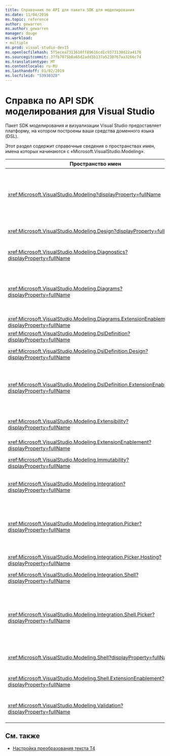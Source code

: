 ```yaml
---
title: Справочник по API для пакета SDK для моделирования
ms.date: 11/04/2016
ms.topic: reference
author: gewarren
ms.author: gewarren
manager: douge
ms.workload:
- multiple
ms.prod: visual-studio-dev15
ms.openlocfilehash: 5f5ecea7313610ff89616cd1c9373130d22a4176
ms.sourcegitcommit: 37fb7075b0a65d2add3b137a5230767aa3266c74
ms.translationtype: MT
ms.contentlocale: ru-RU
ms.lasthandoff: 01/02/2019
ms.locfileid: "53930328"
---
```

# <a name="api-reference-for-modeling-sdk-for-visual-studio"></a>Справка по API SDK моделирования для Visual Studio

Пакет SDK моделирования и визуализации Visual Studio предоставляет платформу, на котором построены ваши средства доменного языка (DSL).

Этот раздел содержит справочные сведения о пространствах имен, имена которых начинаются с «Microsoft.VisualStudio.Modeling».

|Пространство имен|Content|
|-|-|
|<xref:Microsoft.VisualStudio.Modeling?displayProperty=fullName>|Классы, такие как ModelElement, который является базовым классом для всех доменных классов, определенных вами в DSL.|
|<xref:Microsoft.VisualStudio.Modeling.Design?displayProperty=fullName>|Классы, которые являются частью определения DSL.|
|<xref:Microsoft.VisualStudio.Modeling.Diagnostics?displayProperty=fullName>|Модель средства просмотра Store и производительности средств оценки.|
|<xref:Microsoft.VisualStudio.Modeling.Diagrams?displayProperty=fullName>|Классы, такие как ShapeElement, который является базовым классом для всех фигур, которые определяют в DSL.|
|<xref:Microsoft.VisualStudio.Modeling.Diagrams.ExtensionEnablement?displayProperty=fullName>|Жест "и" Выбор методов.|
|<xref:Microsoft.VisualStudio.Modeling.DslDefinition?displayProperty=fullName>|API конструктора определения DSL.|
|<xref:Microsoft.VisualStudio.Modeling.DslDefinition.Design?displayProperty=fullName>|Внутренние классы конструктора определения DSL.|
|<xref:Microsoft.VisualStudio.Modeling.DslDefinition.ExtensionEnablement?displayProperty=fullName>|Атрибуты, которые дают возможность расширение конструктора доменного языка с помощью команд, жестов и проверки.|
|<xref:Microsoft.VisualStudio.Modeling.Extensibility?displayProperty=fullName>|Методы расширения для ModelElement, которые реализуют расширения DSL.|
|<xref:Microsoft.VisualStudio.Modeling.ExtensionEnablement?displayProperty=fullName>|Атрибуты расширения|
|<xref:Microsoft.VisualStudio.Modeling.Immutability?displayProperty=fullName>|Позволяет сделать части модели только для чтения.|
|<xref:Microsoft.VisualStudio.Modeling.Integration?displayProperty=fullName>|API Modelbus, который поможет вам интегрировать различные модели.|
|<xref:Microsoft.VisualStudio.Modeling.Integration.Picker?displayProperty=fullName>|Диалоговое окно, которое позволяет пользователям переходить к моделям и элементам следует создавать ссылки Modelbus.|
|<xref:Microsoft.VisualStudio.Modeling.Integration.Picker.Hosting?displayProperty=fullName>|Служба выбора.|
|<xref:Microsoft.VisualStudio.Modeling.Integration.Shell?displayProperty=fullName>|Платформа адаптеров Modelbus для Visual Studio.|
|<xref:Microsoft.VisualStudio.Modeling.Integration.Shell.Picker?displayProperty=fullName>|Диалоговое окно Выбор, позволяющий пользователям переходить к моделям и элементам следует создавать ссылки Modelbus.|
|<xref:Microsoft.VisualStudio.Modeling.Shell?displayProperty=fullName>|Интерфейс между доменными и Visual Studio.|
|<xref:Microsoft.VisualStudio.Modeling.Shell.ExtensionEnablement?displayProperty=fullName>|Позволяет определить контекстном меню команд.|
|<xref:Microsoft.VisualStudio.Modeling.Validation?displayProperty=fullName>|Позволяет определить ограничения проверки.|

## <a name="see-also"></a>См. также

- [Настройка преобразования текста T4](../modeling/customizing-t4-text-transformation.md)
